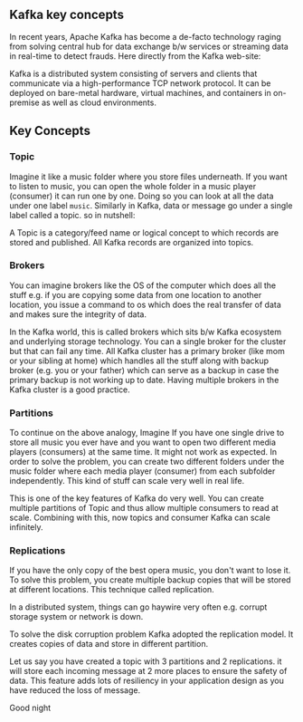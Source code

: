 ## Kafka key concepts

In recent years, Apache Kafka has become a de-facto technology raging from solving central hub for data exchange b/w services or streaming data in real-time to detect frauds. Here directly from the Kafka web-site: 

> 
Kafka is a distributed system consisting of servers and clients that communicate via a high-performance TCP network protocol. It can be deployed on bare-metal hardware, virtual machines, and containers in on-premise as well as cloud environments.


## Key Concepts

###  Topic

Imagine it like a music folder where you store files underneath.
If you want to listen to music, you can open the whole folder in a music player (consumer) it can run one by one. Doing so you can look at all the data under one label `music`. Similarly in Kafka, data or message go under a single label called a topic. so in nutshell:


> 
A Topic is a category/feed name or logical concept to which records are stored and published. All Kafka records are organized into topics. 

### Brokers

You can imagine brokers like the OS of the computer which does all the stuff e.g. if you are copying some data from one location to another location, you issue a command to os which does the real transfer of data and makes sure the integrity of data.

In the Kafka world, this is called brokers which sits b/w Kafka ecosystem and underlying storage technology. You can a single broker for the cluster but that can fail any time. All Kafka cluster has a primary broker (like mom or your sibling at home) which handles all the stuff along with backup broker (e.g. you or your father) which can serve as a backup in case the primary backup is not working up to date. Having multiple brokers in the Kafka cluster is a good practice.

### Partitions

To continue on the above analogy, Imagine If you have one single drive to store all music you ever have and you want to open two different media players (consumers) at the same time. It might not work as expected. In order to solve the problem, you can create two different folders under the music folder where each media player (consumer) from each subfolder independently. This kind of stuff can scale very well in real life. 

This is one of the key features of Kafka do very well. You can create multiple partitions of Topic and thus allow multiple consumers to read at scale. Combining with this, now topics and consumer Kafka can scale infinitely.

### Replications

If you have the only copy of the best opera music, you don't want to lose it. To solve this problem, you create multiple backup copies that will be stored at different locations. This technique called replication. 

In a distributed system, things can go haywire very often e.g. corrupt storage system or network is down.

To solve the disk corruption problem Kafka adopted the replication model. It creates copies of data and store in different partition. 

Let us say you have created a topic with 3 partitions and 2 replications. it will store each incoming message at 2 more places to ensure the safety of data. This feature adds lots of resiliency in your application design as you have reduced the loss of message. 


Good night

